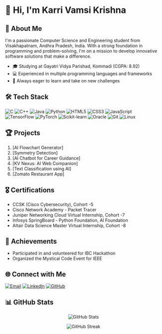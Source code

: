 # 👋 Hi, I'm Karri Vamsi Krishna

## 🚀 About Me

I'm a passionate Computer Science and Engineering student from Visakhapatnam, Andhra Pradesh, India. With a strong foundation in programming and problem-solving, I'm on a mission to develop innovative software solutions that make a difference.

- 🎓 Studying at Gayatri Vidya Parishad, Kommadi (CGPA: 8.92)
- 💻 Experienced in multiple programming languages and frameworks
- 🌱 Always eager to learn and take on new challenges

## 🛠️ Tech Stack

![C](https://img.shields.io/badge/-C-00599C?style=flat-square&logo=c)
![C++](https://img.shields.io/badge/-C++-00599C?style=flat-square&logo=c%2B%2B)
![Java](https://img.shields.io/badge/-Java-007396?style=flat-square&logo=java)
![Python](https://img.shields.io/badge/-Python-3776AB?style=flat-square&logo=python)
![HTML5](https://img.shields.io/badge/-HTML5-E34F26?style=flat-square&logo=html5&logoColor=white)
![CSS3](https://img.shields.io/badge/-CSS3-1572B6?style=flat-square&logo=css3)
![JavaScript](https://img.shields.io/badge/-JavaScript-F7DF1E?style=flat-square&logo=javascript&logoColor=black)
![TensorFlow](https://img.shields.io/badge/-TensorFlow-FF6F00?style=flat-square&logo=tensorflow&logoColor=white)
![PyTorch](https://img.shields.io/badge/-PyTorch-EE4C2C?style=flat-square&logo=pytorch&logoColor=white)
![Scikit-learn](https://img.shields.io/badge/-Scikit_learn-F7931E?style=flat-square&logo=scikit-learn&logoColor=white)
![Oracle](https://img.shields.io/badge/-Oracle-F80000?style=flat-square&logo=oracle&logoColor=white)
![Git](https://img.shields.io/badge/-Git-F05032?style=flat-square&logo=git&logoColor=white)
![Linux](https://img.shields.io/badge/-Linux-FCC624?style=flat-square&logo=linux&logoColor=black)

## 🏆 Projects

1. [AI Flowchart Generator]
2. [Symmetry Detection]
3. [AI Chatbot for Career Guidance]
4. [KV Nexus: AI Web Companion]
5. [Text Classification using AI]
6. [Zomato Restaurant App]

## 🎖️ Certifications

- CCSK (Cisco Cybersecurity), Cohort -5
- Cisco Network Academy - Packet Tracer
- Juniper Networking Cloud Virtual Internship, Cohort -7
- Infosys SpringBoard - Python Foundation, AI Foundation
- Altair Data Science Master Virtual Internship, Cohort -8

## 🌟 Achievements

- Participated in and volunteered for IBC Hackathon
- Organized the Mystical Code Event for IEEE

## 🌐 Connect with Me

[![Email](https://img.shields.io/badge/Email-21131A05C6%40gvpce.ac.in-D14836?style=flat-square&logo=gmail&logoColor=white)](mailto:21131A05C6@gvpce.ac.in)
[![LinkedIn](https://img.shields.io/badge/LinkedIn-Karri_Vamsi_Krishna-0077B5?style=flat-square&logo=linkedin&logoColor=white)](https://www.linkedin.com/in/karri-vamsi-krishna-966537251)
[![GitHub](https://img.shields.io/badge/GitHub-kvcops-181717?style=flat-square&logo=github&logoColor=white)](https://github.com/kvcops)

## 📊 GitHub Stats

<p align="center">
  <img src="https://github-readme-stats.vercel.app/api?username=kvcopss&show_icons=true&theme=radical" alt="GitHub Stats" />
</p>

<p align="center">
  <img src="https://github-readme-streak-stats.herokuapp.com/?user=kvcopss&theme=radical" alt="GitHub Streak" />
</p>

